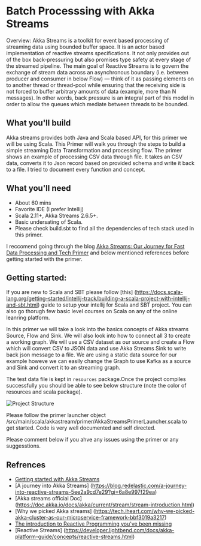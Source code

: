 # Batch Processsing with Akka Streams
Overview:
Akka Streams is a toolkit for event based processing of streaming data using bounded buffer space. It is an actor based implementation of reactive streams specifications. It not only provides out of the box back-pressuring but also promises type safety at every stage of the streamed pipeline.
The main goal of Reactive Streams is to govern the exchange of stream data across an asynchronous boundary (i.e. between producer and consumer in below Flow) — think of it as passing elements on to another thread or thread-pool while ensuring that the receiving side is not forced to buffer arbitrary amounts of data (example, more than N messages). In other words, back pressure is an integral part of this model in order to allow the queues which mediate between threads to be bounded.

## What you'll build
Akka streams provides both Java and Scala based API, for this primer we will be using Scala. This Primer
will walk you through the steps to build a simple streaming Data Transformation and processing flow. The primer shows an example
of processing CSV data through file.
It takes an CSV data, converts it to Json record based on provided schema and write it back to a file. I tried
to document every function and concept.

## What you'll need
* About 60 mins
* Favorite IDE (I prefer Intellij)
* Scala 2.11+, Akka Streams 2.6.5+.
* Basic undersating of Scala.
* Please check build.sbt to find all the dependencies of tech stack used in this primer.

I reccomend going through the blog [Akka Streams: Our Journey for Fast Data Processing and Tech Primer](https://anuprawka.medium.com/?p=e87d76c9dfca) and below mentioned references before getting started with the primer.

## Getting started:

If you are new to Scala and SBT please follow [this] (https://docs.scala-lang.org/getting-started/intellij-track/building-a-scala-project-with-intellij-and-sbt.html) guide to setup your intellij for Scala and SBT project. You can also go thorugh few basic level courses on Scala on any of the online leanring platform.

In this primer we will take a look into the basics concepts of Akka streams Source, Flow and Sink. We will also look into how to connect all 3 to create a working graph. We will use a CSV dataset as our source and create a Flow which will convert CSV to JSON data and use Akka Streams Sink to write back json message to a file. We are using a static data source for our example howeve we can easily change the Graph to use Kafka as a source and Sink and convert it to an streaming graph. 

The test data file is kept in `resources` package.Once the project compiles successfully you should be able to see below structure (note the color of resources and scala package). 

![Project Structure](https://user-images.githubusercontent.com/8251662/133840041-9a3293fc-8bd3-4c3c-b802-3178dd7d81ee.png)

Please follow the primer launcher object /src/main/scala/akkastream/primer/AkkaStreamsPrimerLauncher.scala to get started. Code is very well documented and self directed. 

Please comment below if you ahve any issues using the primer or any suggesstions.



## Refrences
* [Getting started with Akka Streams](https://stackoverflow.com/questions/35120082/how-to-get-started-with-akka-streams)
* [A journey into Akka Streams] (https://blog.redelastic.com/a-journey-into-reactive-streams-5ee2a9cd7e29?gi=6a8e997f29ea)
* [Akka streams official Doc] (https://doc.akka.io/docs/akka/current/stream/stream-introduction.html)
* [Why we picked Akka streams] (https://tech.iheart.com/why-we-picked-akka-cluster-as-our-microservice-framework-bbf3019a3217)
* [The introduction to Reactive Programming you've been missing](https://gist.github.com/staltz/868e7e9bc2a7b8c1f754/)
* [Reactive Streams] (https://developer.lightbend.com/docs/akka-platform-guide/concepts/reactive-streams.html)
